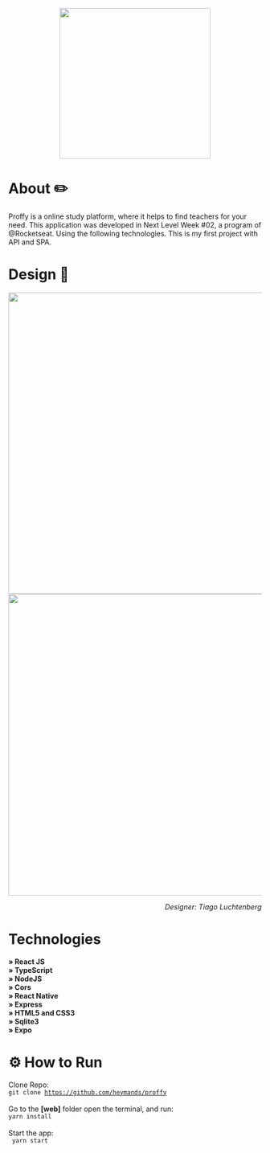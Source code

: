 <p align="center"> <img src="https://raw.githubusercontent.com/dxwebster/NLW2-Proffy/master/readme/logo.png" width="300"></p>

# About ✏️
Proffy is a online study platform, where it helps to find teachers for your need. This application was developed in Next Level Week #02, a program of @Rocketseat. Using the following technologies. This is my first project with API and SPA. 
# Design 🎨
<p align="center"> <img src="https://i.imgur.com/wPPXZrf.jpg" width="600"> <img src="https://i.imgur.com/wo4PXHc.jpg" width="600"></p>

<p align="right"> <i>Designer: Tiago Luchtenberg</i></color> </p>
  
# Technologies

<strong> » React JS </strong><br /> 
<strong> » TypeScript </strong><br /> 
<strong> » NodeJS </strong><br />
<strong> » Cors </strong><br />
<strong> » React Native</strong><br />
<strong> » Express </strong><br />
<strong> » HTML5 and CSS3 </strong><br />
<strong> » Sqlite3 </strong><br />
<strong> » Expo </strong><br />

# ⚙️  How to Run

Clone Repo: <br />
<code>git clone https://github.com/heymands/proffy</code> <br /><br />
Go to the <strong>[web]</strong> folder open the terminal, and run: <br /> 
<code>yarn install</code> <br /><br />
Start the app:<br /> <code> yarn start </code> <br />

  
